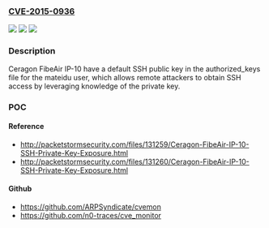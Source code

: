 ### [CVE-2015-0936](https://cve.mitre.org/cgi-bin/cvename.cgi?name=CVE-2015-0936)
![](https://img.shields.io/static/v1?label=Product&message=n%2Fa&color=blue)
![](https://img.shields.io/static/v1?label=Version&message=n%2Fa&color=blue)
![](https://img.shields.io/static/v1?label=Vulnerability&message=n%2Fa&color=brighgreen)

### Description

Ceragon FibeAir IP-10 have a default SSH public key in the authorized_keys file for the mateidu user, which allows remote attackers to obtain SSH access by leveraging knowledge of the private key.

### POC

#### Reference
- http://packetstormsecurity.com/files/131259/Ceragon-FibeAir-IP-10-SSH-Private-Key-Exposure.html
- http://packetstormsecurity.com/files/131260/Ceragon-FibeAir-IP-10-SSH-Private-Key-Exposure.html

#### Github
- https://github.com/ARPSyndicate/cvemon
- https://github.com/n0-traces/cve_monitor

